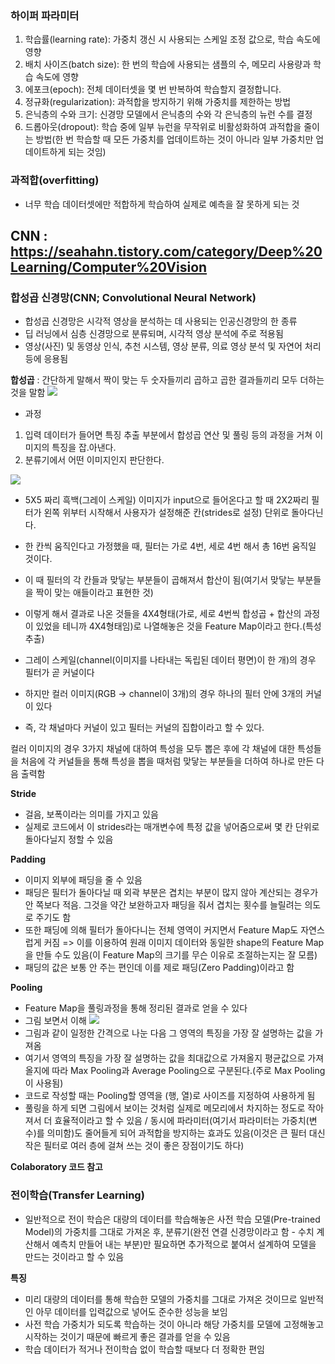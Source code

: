 ### 하이퍼 파라미터
1. 학습률(learning rate): 가중치 갱신 시 사용되는 스케일 조정 값으로, 학습 속도에 영향
2. 배치 사이즈(batch size): 한 번의 학습에 사용되는 샘플의 수, 메모리 사용량과 학습 속도에 영향
3. 에포크(epoch): 전체 데이터셋을 몇 번 반복하여 학습할지 결정합니다.
4. 정규화(regularization): 과적합을 방지하기 위해 가중치를 제한하는 방법
5. 은닉층의 수와 크기: 신경망 모델에서 은닉층의 수와 각 은닉층의 뉴런 수를 결정
6. 드롭아웃(dropout): 학습 중에 일부 뉴런을 무작위로 비활성화하여 과적합을 줄이는 방법(한 번 학습할 때 모든 가중치를 업데이트하는 것이 아니라 일부 가중치만 업데이트하게 되는 것임)

### 과적합(overfitting)
- 너무 학습 데이터셋에만 적합하게 학습하여 실제로 예측을 잘 못하게 되는 것

## CNN : https://seahahn.tistory.com/category/Deep%20Learning/Computer%20Vision

### 합성곱 신경망(CNN; Convolutional Neural Network)
- 합성곱 신경망은 시각적 영상을 분석하는 데 사용되는 인공신경망의 한 종류
- 딥 러닝에서 심층 신경망으로 분류되며, 시각적 영상 분석에 주로 적용됨
- 영상(사진) 및 동영상 인식, 추천 시스템, 영상 분류, 의료 영상 분석 및 자연어 처리 등에 응용됨

**합성곱** : 간단하게 말해서 짝이 맞는 두 숫자들끼리 곱하고 곱한 결과들끼리 모두 더하는 것을 말함
![](Pasted%20image%2020230718154857.png)
- 과정
1. 입력 데이터가 들어면 특징 추출 부분에서 합성곱 연산 및 풀링 등의 과정을 거쳐 이미지의 특징을 잡.아낸다.
2. 분류기에서 어떤 이미지인지 판단한다.

![](Pasted%20image%2020230718155132.png)
- 5X5 짜리 흑백(그레이 스케일) 이미지가 input으로 들어온다고 할 때 2X2짜리 필터가 왼쪽 위부터 시작해서 사용자가 설정해준 칸(strides로 설정) 단위로 돌아다닌다.
- 한 칸씩 움직인다고 가정했을 때, 필터는 가로 4번, 세로 4번 해서 총 16번 움직일 것이다.
- 이 때 필터의 각 칸들과 맞닿는 부분들이 곱해져서 합산이 됨(여기서 맞닿는 부분들을 짝이 맞는 애들이라고 표현한 것) 
- 이렇게 해서 결과로 나온 것들을 4X4형태(가로, 세로 4번씩 합성곱 + 합산의 과정이 있었을 테니까 4X4형태임)로 나열해놓은 것을 Feature Map이라고 한다.(특성 추출)

- 그레이 스케일(channel(이미지를 나타내는 독립된 데이터 평면)이 한 개)의 경우 필터가 곧 커널이다
- 하지만 컬러 이미지(RGB -> channel이 3개)의 경우 하나의 필터 안에 3개의 커널이 있다
- 즉, 각 채널마다 커널이 있고 필터는 커널의 집합이라고 할 수 있다.

컬러 이미지의 경우 3가지 채널에 대하여 특성을 모두 뽑은 후에 각 채널에 대한 특성들을 처음에 각 커널들을 통해 특성을 뽑을 때처럼 맞닿는 부분들을 더하여 하나로 만든 다음 출력함

**Stride**
- 걸음, 보폭이라는 의미를 가지고 있음
- 실제로 코드에서 이 strides라는 매개변수에 특정 값을 넣어줌으로써 몇 칸 단위로 돌아다닐지 정할 수 있음

**Padding**
- 이미지 외부에 패딩을 줄 수 있음
- 패딩은 필터가 돌아다닐 때 외곽 부분은 겹치는 부분이 많지 않아 계산되는 경우가 안 쪽보다 적음. 그것을 약간 보완하고자 패딩을 줘서 겹치는 횟수를 늘릴려는 의도로 주기도 함
- 또한 패딩에 의해 필터가 돌아다니는 전체 영역이 커지면서 Feature Map도 자연스럽게 커짐 => 이를 이용하여 원래 이미지 데이터와 동일한 shape의 Feature Map을 만들 수도 있음(이 Feature Map의 크기를 무슨 이유로 조절하는지는 잘 모름)
- 패딩의 값은 보통 안 주는 편인데 이를 제로 패딩(Zero Padding)이라고 함


**Pooling**
- Feature Map을 풀링과정을 통해 정리된 결과로 얻을 수 있다
- 그림 보면서 이해
![](Pasted%20image%2020230718213019.png)
- 그림과 같이 일정한 간격으로 나눈 다음 그 영역의 특징을 가장 잘 설명하는 값을 가져옴
- 여기서 영역의 특징을 가장 잘 설명하는 값을 최대값으로 가져올지 평균값으로 가져올지에 따라 Max Pooling과 Average Pooling으로 구분된다.(주로 Max Pooling이 사용됨)
- 코드로 작성할 때는 Pooling할 영역을 (행, 열)로 사이즈를 지정하여 사용하게 됨
- 풀링을 하게 되면 그림에서 보이는 것처럼 실제로 메모리에서 차지하는 정도로 작아져서 더 효율적이라고 할 수 있음 / 동시에 파라미터(여기서 파라미터는 가중치(변수)를 의미함)도 줄어들게 되어 과적합을 방지하는 효과도 있음(이것은 큰 필터 대신 작은 필터로 여러 층에 걸쳐 쓰는 것이 좋은 장점이기도 하다)

**Colaboratory 코드 참고**

### 전이학습(Transfer Learning)

- 일반적으로 전이 학습은 대량의 데이터를 학습해놓은 사전 학습 모델(Pre-trained Model)의 가중치를 그대로 가져온 후, 분류기(완전 연결 신경망이라고 함 - 수치 계산해서 예측치 만들어 내는 부분)만 필요하면 추가적으로 붙여서 설계하여 모델을 만드는 것이라고 할 수 있음

**특징**
- 미리 대량의 데이터를 통해 학습한 모델의 가중치를 그대로 가져온 것이므로 일반적인 아무 데이터를 입력값으로 넣어도 준수한 성능을 보임
- 사전 학습 가중치가 되도록 학습하는 것이 아니라 해당 가중치를 모델에 고정해놓고 시작하는 것이기 때문에 빠르게 좋은 결과를 얻을 수 있음
- 학습 데이터가 적거나 전이학습 없이 학습할 때보다 더 정확한 편임






